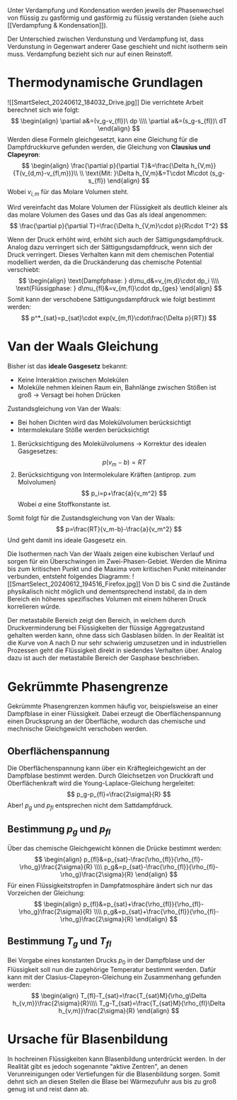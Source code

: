 Unter Verdampfung und Kondensation werden jeweils der Phasenwechsel von flüssig zu gasförmig und gasförmig zu flüssig verstanden (siehe auch [[Verdampfung & Kondensation]]).

Der Unterschied zwischen Verdunstung und Verdampfung ist, dass Verdunstung in Gegenwart anderer Gase geschieht und nicht isotherm sein muss. Verdampfung bezieht sich nur auf einen Reinstoff.
# Thermodynamische Grundlagen
![[SmartSelect_20240612_184032_Drive.jpg]]
Die verrichtete Arbeit berechnet sich wie folgt:
$$
\begin{align}
\partial a&=(v_g-v_{fl})\ dp \\\\
\partial a&=(s_g-s_{fl})\ dT
\end{align}
$$
Werden diese Formeln gleichgesetzt, kann eine Gleichung für die Dampfdruckkurve gefunden werden, die Gleichung von **Clausius und Clapeyron**:
$$
\begin{align}
\frac{\partial p}{\partial T}&=\frac{\Delta h_{V,m}}{T(v_{d,m}-v_{fl,m})}\\ \\
\text{Mit: }\Delta h_{V,m}&=T\cdot M\cdot (s_g-s_{fl})
\end{align}
$$
Wobei $v_{i,m}$ für das Molare Volumen steht.

Wird vereinfacht das Molare Volumen der Flüssigkeit als deutlich kleiner als das molare Volumen des Gases und das Gas als ideal angenommen:
$$
\frac{\partial p}{\partial T}=\frac{\Delta h_{V,m}\cdot p}{R\cdot T^2}
$$

Wenn der Druck erhöht wird, erhöht sich auch der Sättigungsdampfdruck. Analog dazu verringert sich der Sättigungsdampfdruck, wenn sich der Druck verringert. Dieses Verhalten kann mit dem chemischen Potential modelliert werden, da die Druckänderung das chemische Potential verschiebt:
$$
\begin{align}
\text{Dampfphase:  } d\mu_d&=v_{m,d}\cdot dp_i \\\\
\text{Flüssigphase: } d\mu_{fl}&=v_{m,fl}\cdot dp_{ges}
\end{align}
$$
Somit kann der verschobene Sättigungsdampfdruck wie folgt bestimmt werden:
$$
p^*_{sat}=p_{sat}\cdot exp(v_{m,fl}\cdot\frac{\Delta p}{RT})
$$
# Van der Waals Gleichung
Bisher ist das **ideale Gasgesetz** bekannt:
- Keine Interaktion zwischen Molekülen
- Moleküle nehmen kleinen Raum ein, Bahnlänge zwischen Stößen ist groß
-> Versagt bei hohen Drücken

Zustandsgleichung von Van der Waals:
- Bei hohen Dichten wird das Molekülvolumen berücksichtigt
- Intermolekulare Stöße werden berücksichtigt

1. Berücksichtigung des Molekülvolumens -> Korrektur des idealen Gasgesetzes:
$$
p(v_m-b)=RT
$$
2. Berücksichtigung von Intermolekulare Kräften (antiprop. zum Molvolumen)
$$
p_i=p+\frac{a}{v_m^2} 
$$
Wobei $a$ eine Stoffkonstante ist.

Somit folgt für die Zustandsgleichung von Van der Waals:
$$
p=\frac{RT}{v_m-b}-\frac{a}{v_m^2}
$$
Und geht damit ins ideale Gasgesetz ein.

Die Isothermen nach Van der Waals zeigen eine kubischen Verlauf und sorgen für ein Überschwingen im Zwei-Phasen-Gebiet. Werden die Minima bis zum kritischen Punkt und die Maxima vom kritischen Punkt miteinander verbunden, entsteht folgendes Diagramm:
![[SmartSelect_20240612_194516_Firefox.jpg]]
Von D bis C sind die Zustände physikalisch nicht möglich und dementsprechend instabil, da in dem Bereich ein höheres spezifisches Volumen mit einem höheren Druck korrelieren würde.

Der metastabile Bereich zeigt den Bereich, in welchem durch Druckverminderung bei Flüssigkeiten der flüssige Aggregatzustand gehalten werden kann, ohne dass sich Gasblasen bilden. In der Realität ist die Kurve von A nach D nur sehr schwierig umzusetzen und in industriellen Prozessen geht die Flüssigkeit direkt in siedendes Verhalten über. Analog dazu ist auch der metastabile Bereich der Gasphase beschrieben.
# Gekrümmte Phasengrenze
Gekrümmte Phasengrenzen kommen häufig vor, beispielsweise an einer Dampfblase in einer Flüssigkeit. Dabei erzeugt die Oberflächenspannung einen Drucksprung an der Oberfläche, wodurch das chemische und mechnische Gleichgewicht verschoben werden.
## Oberflächenspannung
Die Oberflächenspannung kann über ein Kräftegleichgewicht an der Dampfblase bestimmt werden. Durch Gleichsetzen von Druckkraft und Oberflächenkraft wird die Young-Laplace-Gleichung hergeleitet:
$$
p_g-p_{fl}=\frac{2\sigma}{R}
$$
Aber! $p_g$ und $p_{fl}$ entsprechen nicht dem Sattdampfdruck.
## Bestimmung $p_g$ und $p_{fl}$
Über das chemische Gleichgewicht können die Drücke bestimmt werden:
$$
\begin{align}
p_{fl}&=p_{sat}-\frac{\rho_{fl}}{\rho_{fl}-\rho_g}\frac{2\sigma}{R} \\\\
p_g&=p_{sat}-\frac{\rho_{fl}}{\rho_{fl}-\rho_g}\frac{2\sigma}{R}
\end{align}
$$
Für einen Flüssigkeitstropfen in Dampfatmosphäre ändert sich nur das Vorzeichen der Gleichung:
$$
\begin{align}
p_{fl}&=p_{sat}+\frac{\rho_{fl}}{\rho_{fl}-\rho_g}\frac{2\sigma}{R} \\\\
p_g&=p_{sat}+\frac{\rho_{fl}}{\rho_{fl}-\rho_g}\frac{2\sigma}{R}
\end{align}
$$
## Bestimmung $T_g$ und $T_{fl}$
Bei Vorgabe eines konstanten Drucks $p_0$ in der Dampfblase und der Flüssigkeit soll nun die zugehörige Temperatur bestimmt werden. Dafür kann mit der Clasius-Clapeyron-Gleichung ein Zusammenhang gefunden werden:
$$
\begin{align}
T_{fl}-T_{sat}=\frac{T_{sat}M}{\rho_g\Delta h_{v,m}}\frac{2\sigma}{R}\\\\
T_g-T_{sat}=\frac{T_{sat}M}{\rho_{fl}\Delta h_{v,m}}\frac{2\sigma}{R}
\end{align}
$$
# Ursache für Blasenbildung
In hochreinen Flüssigkeiten kann Blasenbildung unterdrückt werden. In der Realität gibt es jedoch sogenannte "aktive Zentren", an denen Verunreinigungen oder Vertiefungen für die Blasenbildung sorgen. Somit dehnt sich an diesen Stellen die Blase bei Wärmezufuhr aus bis zu groß genug ist und reist dann ab.